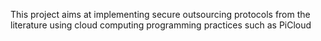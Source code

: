 This project aims at implementing secure outsourcing protocols from the literature using cloud computing programming practices such as PiCloud
